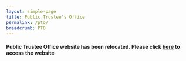 ```yaml
---
layout: simple-page
title: Public Trustee's Office
permalink: /pto/
breadcrumb: PTO
---
```





#### Public Trustee Office website has been relocated. Please click [here](https://pto.mlaw.gov.sg) to access the website

